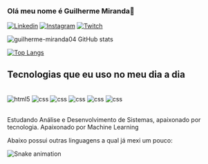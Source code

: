 
### Olá meu nome é Guilherme Miranda👋

[![Linkedin](https://img.shields.io/badge/LinkedIn-0077B5?style=for-the-badge&logo=linkedin&logoColor=white)](https://www.linkedin.com/in/guilherme-miranda-84449b241/)
[![Instagram](https://img.shields.io/badge/Instagram-E4405F?style=for-the-badge&logo=instagram&logoColor=white)](https://www.instagram.com/mir_gui/)
[![Twitch](https://img.shields.io/badge/Twitch-9146FF?style=for-the-badge&logo=twitch&logoColor=white)](https://twitch.tv/zGuilhermeTM)

![guilherme-miranda04 GitHub stats](https://github-readme-stats.vercel.app/api?username=guilherme-miranda04&show_icons=true&theme=dark)

[![Top Langs](https://github-readme-stats.vercel.app/api/top-langs/?username=guilherme-miranda04&layout=compact&theme=dark)](https://github.com/guilherme-miranda04/github-readme-stats)

## Tecnologias que eu uso no meu dia a dia

<div style="display: inline_block"> <br/>
    <img align="center" alt="html5" src="https://img.shields.io/badge/HTML5-E34F26?style=for-the-badge&logo=html5&logoColor=white">
    <img align="center" alt="css" src="https://img.shields.io/badge/CSS3-1572B6?style=for-the-badge&logo=css3&logoColor=white">
    <img align="center" alt="css" src="https://img.shields.io/badge/Java-ED8B00?style=for-the-badge&logo=openjdk&logoColor=white">
    <img align="center" alt="css" src="https://img.shields.io/badge/JavaScript-323330?style=for-the-badge&logo=javascript&logoColor=F7DF1E">
    <img align="center" alt="css" src="https://img.shields.io/badge/MySQL-00000F?style=for-the-badge&logo=mysql&logoColor=white">
    <img align="center" alt="css" src="https://img.shields.io/badge/Node.js-43853D?style=for-the-badge&logo=node.js&logoColor=white">
</div><br/>

Estudando Análise e Desenvolvimento de Sistemas, apaixonado por tecnologia. Apaixonado por Machine Learning

Abaixo possui outras linguagens a qual já mexi um pouco:


<img src="https://raw.githubusercontent.com/zGuilhermeTM/zGuilhermeTM/output/snake.svg" alt="Snake animation" />

###
